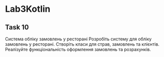 # Lab3Kotlin
## Task 10
Система обліку замовлень у ресторані
Розробіть систему для обліку замовлень у ресторані. Створіть класи для страв,
замовлень та клієнтів. Реалізуйте функціональність оформлення замовлень та
розрахунків.
